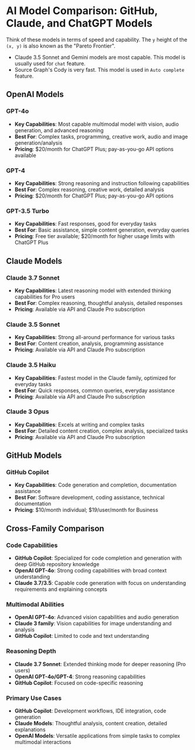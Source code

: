 # AI Model Comparison: GitHub, Claude, and ChatGPT Models
Think of these models in terms of speed and capability. The `y` height of the `(x, y)` is also known as the "Pareto Frontier".
- Claude 3.5 Sonnet and Gemini models are most capable. This model is usually used for `chat` feature.
- Source Graph's Cody is very fast. This model is used in `Auto complete` feature.


## OpenAI Models

### GPT-4o
- **Key Capabilities**: Most capable multimodal model with vision, audio generation, and advanced reasoning
- **Best For**: Complex tasks, programming, creative work, audio and image generation/analysis
- **Pricing**: $20/month for ChatGPT Plus; pay-as-you-go API options available

### GPT-4
- **Key Capabilities**: Strong reasoning and instruction following capabilities
- **Best For**: Complex reasoning, creative work, detailed analysis
- **Pricing**: $20/month for ChatGPT Plus; pay-as-you-go API options

### GPT-3.5 Turbo
- **Key Capabilities**: Fast responses, good for everyday tasks
- **Best For**: Basic assistance, simple content generation, everyday queries
- **Pricing**: Free tier available; $20/month for higher usage limits with ChatGPT Plus

## Claude Models

### Claude 3.7 Sonnet
- **Key Capabilities**: Latest reasoning model with extended thinking capabilities for Pro users
- **Best For**: Complex reasoning, thoughtful analysis, detailed responses
- **Pricing**: Available via API and Claude Pro subscription

### Claude 3.5 Sonnet
- **Key Capabilities**: Strong all-around performance for various tasks
- **Best For**: Content creation, analysis, programming assistance
- **Pricing**: Available via API and Claude Pro subscription

### Claude 3.5 Haiku
- **Key Capabilities**: Fastest model in the Claude family, optimized for everyday tasks
- **Best For**: Quick responses, common queries, everyday assistance
- **Pricing**: Available via API and Claude Pro subscription

### Claude 3 Opus
- **Key Capabilities**: Excels at writing and complex tasks
- **Best For**: Detailed content creation, complex analysis, specialized tasks
- **Pricing**: Available via API and Claude Pro subscription

## GitHub Models

### GitHub Copilot
- **Key Capabilities**: Code generation and completion, documentation assistance
- **Best For**: Software development, coding assistance, technical documentation
- **Pricing**: $10/month individual; $19/user/month for Business

## Cross-Family Comparison

### Code Capabilities
- **GitHub Copilot**: Specialized for code completion and generation with deep GitHub repository knowledge
- **OpenAI GPT-4o**: Strong coding capabilities with broad context understanding
- **Claude 3.7/3.5**: Capable code generation with focus on understanding requirements and explaining concepts

### Multimodal Abilities
- **OpenAI GPT-4o**: Advanced vision capabilities and audio generation
- **Claude 3 family**: Vision capabilities for image understanding and analysis
- **GitHub Copilot**: Limited to code and text understanding

### Reasoning Depth
- **Claude 3.7 Sonnet**: Extended thinking mode for deeper reasoning (Pro users)
- **OpenAI GPT-4o/GPT-4**: Strong reasoning capabilities
- **GitHub Copilot**: Focused on code-specific reasoning

### Primary Use Cases
- **GitHub Copilot**: Development workflows, IDE integration, code generation
- **Claude Models**: Thoughtful analysis, content creation, detailed explanations
- **OpenAI Models**: Versatile applications from simple tasks to complex multimodal interactions
